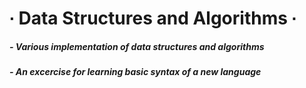 # ∙ Data Structures and Algorithms ∙
#####	- Various implementation of data structures and algorithms
#####	- An excercise for learning basic syntax of a new language